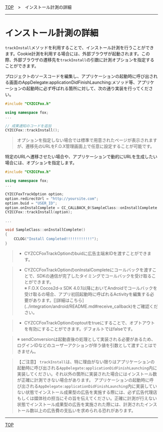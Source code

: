 [TOP](../../README.md)　>　インストール計測の詳細

---

# インストール計測の詳細

`trackInstall`メソッドを利用することで、インストール計測を行うことができます。Cookie計測を利用する場合には、外部ブラウザが起動されます。この際、外部ブラウザの遷移先を`trackInstall`の引数に計測オプションを指定することができます。<br>

プロジェクトのソースコードを編集し、アプリケーションの起動時に呼び出される画面のAppDelegate:applicationDidFinishLaunching:メソッド等、アプリケーションの起動時に必ず呼ばれる箇所に対して、次の通り実装を行ってください。

```cpp
#include "CYZCCFox.h"

using namespace fox;
...

// 成果通知のコードを追加
CYZCCFox::trackInstall();
```

> オプションを指定しない場合では標準で用意されたページが表示されますが、遷移先のURLをF.O.X管理画面上で任意に設定することが可能です。


特定のURLヘ遷移させたい場合や、アプリケーションで動的にURLを生成したい場合には、オプションを指定します。

```cpp
#include "CYZCCFox.h"

using namespace fox;
...

CYZCCFoxTrackOption option;
option.redirectUrl = "http://yoursite.com";
option.buid = "USER_ID";
option.onInstalComplete = CC_CALLBACK_0(SampleClass::onInstallComplete, this);
CYZCCFox::trackInstall(option);

...

void SampleClass::onInstallComplete()
{
	CCLOG("Install Completed!!!!!!!!!!!!");
}
```

> * CYZCCFoxTrackOptionのbuidに広告主端末IDを渡すことができます。

> * CYZCCFoxTrackOptionのonInstalCompleteにコールバックを渡すことで、SDKの通信が完了したタイミングでコールバックを受け取ることができます。<br>※ F.O.X Cocos2d-x SDK 4.0.1以降においてAndroidでコールバックを受け取るの場合、アプリ初回起動時に呼ばれるActivityを編集する必要があります。[]詳細はこちら](../integration/android/README.md#receive_callback)をご確認ください。

> * CYZCCFoxTrackOptionのoptoutをtrueにすることで、オプトアウトを有効にすることができます。デフォルトではfalseです。

> ※ sendConversionは起動直後の処理として実装される必要があるため、ログインIDなどのユーザーアクションが伴う値を引数として渡すことはできません。

> 【ご注意】
`trackInstall`は、特に理由がない限りはアプリケーションの起動時に呼び出される`AppDelegate:applicationDidFinishLaunching`内に実装してください。それ以外の箇所に実装された場合にはインストール数が正確に計測できない場合があります。
アプリケーションの起動時に呼び出される`AppDelegate:applicationDidFinishLaunching`内に実装していない状態でインストール成果型の広告を実施する際には、必ず広告代理店もしくは媒体社の担当にその旨を伝えてください。正確に計測が行えない状態でインストール成果型の広告を実施された際には、計測されたインストール数以上の広告費の支払いを求められる恐れがあります。


---
[TOP](../../README.md)
